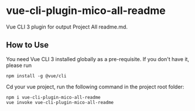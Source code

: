 # vue-cli-plugin-mico-all-readme

Vue CLI 3 plugin for output Project All readme.md.

## How to Use

You need Vue CLI 3 installed globally as a pre-requisite. If you don't have it, please run

```
npm install -g @vue/cli
```

Cd your vue project, run the following command in the project root folder:

```
npm i vue-cli-plugin-mico-all-readme
vue invoke vue-cli-plugin-mico-all-readme
```
